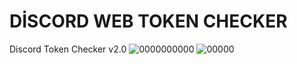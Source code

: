 # DİSCORD WEB TOKEN CHECKER
Discord Token Checker v2.0
![0000000000](https://user-images.githubusercontent.com/111024472/185919576-b30db242-d783-489a-ae43-d86c75c33df9.png)
![00000](https://user-images.githubusercontent.com/111024472/185919589-717054d3-78af-48f5-92ce-3d9cf1871124.png)
